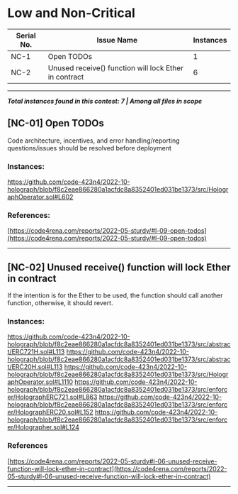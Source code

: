 
# **Low and Non-Critical**

Serial No. | Issue Name | Instances
--- | --- | ---
NC-1 | Open TODOs | 1
NC-2 | Unused receive() function will lock Ether in contract | 6

-----
***Total instances found in this contest: 7 | Among all files in scope***
## [NC-01] Open TODOs

Code architecture, incentives, and error handling/reporting questions/issues should be resolved before deployment

### Instances:
https://github.com/code-423n4/2022-10-holograph/blob/f8c2eae866280a1acfdc8a8352401ed031be1373/src/HolographOperator.sol#L602
### References:

[https://code4rena.com/reports/2022-05-sturdy/#l-09-open-todos](https://code4rena.com/reports/2022-05-sturdy/#l-09-open-todos)


-----

## [NC-02] Unused receive() function will lock Ether in contract

If the intention is for the Ether to be used, the function should call another function, otherwise, it should revert.

### Instances:
https://github.com/code-423n4/2022-10-holograph/blob/f8c2eae866280a1acfdc8a8352401ed031be1373/src/abstract/ERC721H.sol#L113
https://github.com/code-423n4/2022-10-holograph/blob/f8c2eae866280a1acfdc8a8352401ed031be1373/src/abstract/ERC20H.sol#L113
https://github.com/code-423n4/2022-10-holograph/blob/f8c2eae866280a1acfdc8a8352401ed031be1373/src/HolographOperator.sol#L1110
https://github.com/code-423n4/2022-10-holograph/blob/f8c2eae866280a1acfdc8a8352401ed031be1373/src/enforcer/HolographERC721.sol#L863
https://github.com/code-423n4/2022-10-holograph/blob/f8c2eae866280a1acfdc8a8352401ed031be1373/src/enforcer/HolographERC20.sol#L152
https://github.com/code-423n4/2022-10-holograph/blob/f8c2eae866280a1acfdc8a8352401ed031be1373/src/enforcer/Holographer.sol#L124

### References

[https://code4rena.com/reports/2022-05-sturdy#l-06-unused-receive-function-will-lock-ether-in-contract](https://code4rena.com/reports/2022-05-sturdy#l-06-unused-receive-function-will-lock-ether-in-contract)


-----

